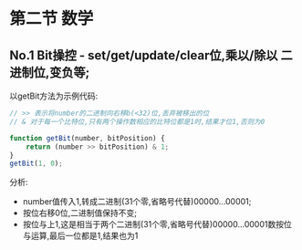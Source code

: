 # 第二节 数学

## No.1 Bit操控 - set/get/update/clear位,乘以/除以 二进制位,变负等;

以getBit方法为示例代码:

```js
// >> 表示将number的二进制向右移b(<32)位,丢弃被移出的位
// & 对于每一个比特位,只有两个操作数相应的比特位都是1时,结果才位1,否则为0

function getBit(number, bitPosition) {
    return (number >> bitPosition) & 1;
}
getBit(1, 0);
```

分析: 

* number值传入1,转成二进制(31个零,省略号代替)00000...00001;
* 按位右移0位,二进制值保持不变;
* 按位与上1,这是相当于两个二进制(31个零,省略号代替)00000...00001数按位与运算,最后一位都是1,结果也为1

